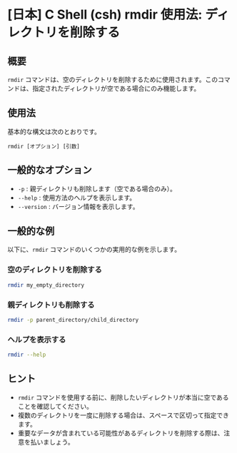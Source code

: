 # [日本] C Shell (csh) rmdir 使用法: ディレクトリを削除する

## 概要
`rmdir` コマンドは、空のディレクトリを削除するために使用されます。このコマンドは、指定されたディレクトリが空である場合にのみ機能します。

## 使用法
基本的な構文は次のとおりです。

```
rmdir [オプション] [引数]
```

## 一般的なオプション
- `-p` : 親ディレクトリも削除します（空である場合のみ）。
- `--help` : 使用方法のヘルプを表示します。
- `--version` : バージョン情報を表示します。

## 一般的な例
以下に、`rmdir` コマンドのいくつかの実用的な例を示します。

### 空のディレクトリを削除する
```bash
rmdir my_empty_directory
```

### 親ディレクトリも削除する
```bash
rmdir -p parent_directory/child_directory
```

### ヘルプを表示する
```bash
rmdir --help
```

## ヒント
- `rmdir` コマンドを使用する前に、削除したいディレクトリが本当に空であることを確認してください。
- 複数のディレクトリを一度に削除する場合は、スペースで区切って指定できます。
- 重要なデータが含まれている可能性があるディレクトリを削除する際は、注意を払いましょう。